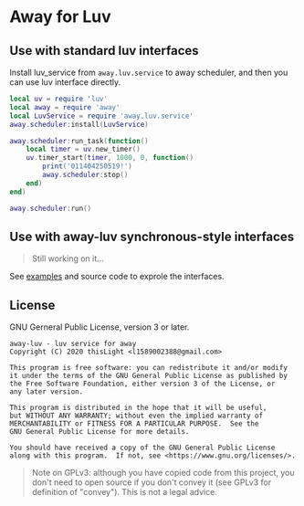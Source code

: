 # Away for Luv

## Use with standard luv interfaces
Install luv_service from `away.luv.service` to away scheduler, and then you can use luv interface directly.
````lua
local uv = require 'luv'
local away = require 'away'
local LuvService = require 'away.luv.service'
away.scheduler:install(LuvService)

away.scheduler:run_task(function()
    local timer = uv.new_timer()
    uv.timer_start(timer, 1000, 0, function()
        print('011404250519!')
        away.scheduler:stop()
    end)
end)

away.scheduler:run()
````

## Use with away-luv synchronous-style interfaces

> Still working on it...

See [examples](example/) and source code to exprole the interfaces.

## License
GNU Gerneral Public License, version 3 or later.

    away-luv - luv service for away
    Copyright (C) 2020 thisLight <l1589002388@gmail.com>

    This program is free software: you can redistribute it and/or modify
    it under the terms of the GNU General Public License as published by
    the Free Software Foundation, either version 3 of the License, or
    any later version.

    This program is distributed in the hope that it will be useful,
    but WITHOUT ANY WARRANTY; without even the implied warranty of
    MERCHANTABILITY or FITNESS FOR A PARTICULAR PURPOSE.  See the
    GNU General Public License for more details.

    You should have received a copy of the GNU General Public License
    along with this program.  If not, see <https://www.gnu.org/licenses/>.

> Note on GPLv3: although you have copied code from this project, you don't need to open source if you don't convey it (see GPLv3 for definition of "convey"). This is not a legal advice.
